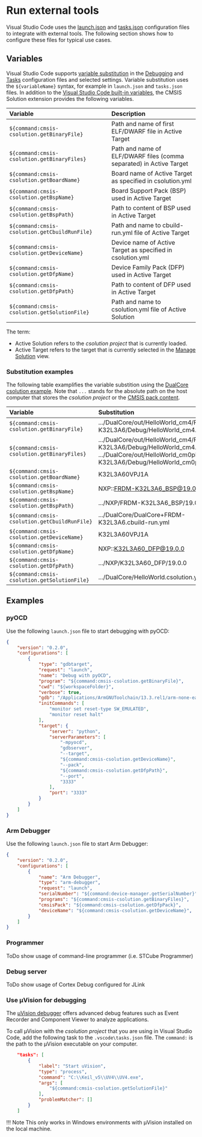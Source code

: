 # Run external tools

Visual Studio Code uses the [launch.json](https://code.visualstudio.com/docs/editor/debugging) and [tasks.json](https://code.visualstudio.com/docs/editor/tasks) configuration files to integrate with external tools. The following section shows how to configure these files for typical use cases.

## Variables

Visual Studio Code supports [variable substitution](https://code.visualstudio.com/docs/editor/variables-reference) in the [Debugging](https://code.visualstudio.com/docs/editor/debugging) and
[Tasks](https://code.visualstudio.com/docs/editor/tasks) configuration files and selected settings. Variable substitution uses the `${variableName}` syntax, for example in `launch.json` and `tasks.json` files.
In addition to the [Visual Studio Code built-in variables](https://code.visualstudio.com/docs/editor/variables-reference), the CMSIS Solution extension provides the following variables.

| Variable  | Description |
|:----------|:------------|
| `${command:cmsis-csolution.getBinaryFile}`     | Path and name of first ELF/DWARF file in Active Target |
| `${command:cmsis-csolution.getBinaryFiles}`    | Path and name of ELF/DWARF files (comma separated) in Active Target |
| `${command:cmsis-csolution.getBoardName}`      | Board name of Active Target as specified in csolution.yml |
| `${command:cmsis-csolution.getBspName}`        | Board Support Pack (BSP) used in Active Target |
| `${command:cmsis-csolution.getBspPath}`        | Path to content of BSP used in Active Target |
| `${command:cmsis-csolution.getCbuildRunFile}`  | Path and name to cbuild-run.yml file of Active Target |
| `${command:cmsis-csolution.getDeviceName}`     | Device name of Active Target as specified in csolution.yml |
| `${command:cmsis-csolution.getDfpName}`        | Device Family Pack (DFP) used in Active Target |
| `${command:cmsis-csolution.getDfpPath}`        | Path to content of DFP used in Active Target |
| `${command:cmsis-csolution.getSolutionFile}`   | Path and name to csolution.yml file of Active Solution |

The term:

- Active Solution refers to the *csolution project* that is currently loaded.
- Active Target refers to the target that is currently selected in the [Manage Solution](manage_settings.md) view.

### Substitution examples

The following table examplifies the variable substition using the [DualCore csolution example](https://github.com/Open-CMSIS-Pack/csolution-examples/tree/main/DualCore). Note that `...` stands for the absolute path on the host computer that stores the *csolution project* or the [CMSIS pack content](https://open-cmsis-pack.github.io/cmsis-toolbox/installation/#environment-variables).

| Variable  | Substitution |
|:----------|:-------------|
| `${command:cmsis-csolution.getBinaryFile}`    | .../DualCore/out/HelloWorld_cm4/FRDM-K32L3A6/Debug/HelloWorld_cm4.axf |
| `${command:cmsis-csolution.getBinaryFiles}`   | .../DualCore/out/HelloWorld_cm4/FRDM-K32L3A6/Debug/HelloWorld_cm4.axf, .../DualCore/out/HelloWorld_cm0plus/FRDM-K32L3A6/Debug/HelloWorld_cm0plus.axf |
| `${command:cmsis-csolution.getBoardName}`     | K32L3A60VPJ1A |
| `${command:cmsis-csolution.getBspName}`       | NXP::FRDM-K32L3A6_BSP@19.0.0 |
| `${command:cmsis-csolution.getBspPath}`       | .../NXP/FRDM-K32L3A6_BSP/19.0.0 |
| `${command:cmsis-csolution.getCbuildRunFile}` | .../DualCore/DualCore+FRDM-K32L3A6.cbuild-run.yml |
| `${command:cmsis-csolution.getDeviceName}`    | K32L3A60VPJ1A |
| `${command:cmsis-csolution.getDfpName}`       | NXP::K32L3A60_DFP@19.0.0 |
| `${command:cmsis-csolution.getDfpPath}`       | .../NXP/K32L3A60_DFP/19.0.0  |
| `${command:cmsis-csolution.getSolutionFile}`  | .../DualCore/HelloWorld.csolution.yml |

## Examples

### pyOCD

Use the following `launch.json` file to start debugging with pyOCD:

```json
{
    "version": "0.2.0",
    "configurations": [
        {
            "type": "gdbtarget",
            "request": "launch",
            "name": "Debug with pyOCD",
            "program": "${command:cmsis-csolution.getBinaryFile}",
            "cwd": "${workspaceFolder}",
            "verbose": true,
            "gdb": "/Applications/ArmGNUToolchain/13.3.rel1/arm-none-eabi/bin/arm-none-eabi-gdb",
            "initCommands": [
                "monitor set reset-type SW_EMULATED",
                "monitor reset halt"
            ],
            "target": {
                "server": "python",
                "serverParameters": [
                    "-mpyocd",
                    "gdbserver",
                    "--target",
                    "${command:cmsis-csolution.getDeviceName}",
                    "--pack",
                    "${command:cmsis-csolution.getDfpPath}",
                    "--port",
                    "3333"
                ],
                "port": "3333"
            }
        }
    ]
}
```

### Arm Debugger

Use the following `launch.json` file to start Arm Debugger:

```json
{
    "version": "0.2.0",
    "configurations": [
        {
            "name": "Arm Debugger",
            "type": "arm-debugger",
            "request": "launch",
            "serialNumber": "${command:device-manager.getSerialNumber}",
            "programs": "${command:cmsis-csolution.getBinaryFiles}",
            "cmsisPack": "${command:cmsis-csolution.getDfpPack}",
            "deviceName": "${command:cmsis-csolution.getDeviceName}",
        }
    ]
}
```

### Programmer

ToDo show usage of command-line programmer (i.e. STCube Programmer)

### Debug server

ToDo show usage of Cortex Debug configured for JLink

### Use µVision for debugging

The [µVision debugger](https://developer.arm.com/documentation/101407/0541/Debugging) offers advanced debug features such as
Event Recorder and Component Viewer to analyze applications.

To call µVision with the *csolution project* that you are using in Visual Studio Code, add the following task to the `.vscode\tasks.json`  file. The `command:` is the path to the µVision executable on your computer.

```json
    "tasks": [
        {
            "label": "Start uVision",
            "type": "process",
            "command": "C:\\Keil_v5\\UV4\\UV4.exe",
            "args": [
                "${command:cmsis-csolution.getSolutionFile}"
            ],
            "problemMatcher": []
        }
    ]
```

!!! Note
    This only works in Windows environments with µVision installed on the local machine.


